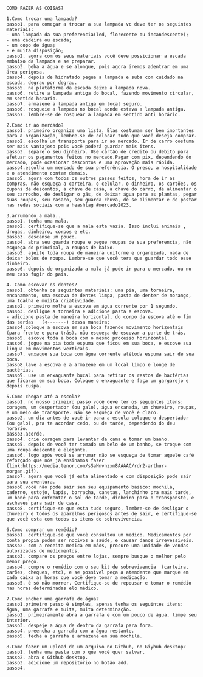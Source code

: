     COMO FAZER AS COISAS?
    
    1.Como trocar uma lampada?
    passo1. para começar a trocar a sua lampada vc deve ter os seguintes materiais:
    - uma lampada da sua preferencia(led, florecente ou incandescente);
    - uma cadeira ou escada;
    - um copo de água;
    - e muita disposição;
    passo2. agora com os seus materiais você deve possicionar a escada embaixo da lampada e se preparar.
    passo3. beba a água e se alongue, pois agora iremos adentrar em uma área perigosa.
    passo4. depois de hidratado pegue a lampada e suba com cuidado na escada, degrau por degrau.
    passo5. na plataforma da escada deixe a lampada nova.
    passo6. retire a lampada antiga do bocal, fazendo movimento circular, em sentido horario.
    passo7. armazene a lampada antiga em local seguro.
    passo6. rosqueie a lampada no bocal aonde estava a lampada antiga.
    passo7. lembre-se de rosquear a lampada em sentido anti horário.

    2.Como ir ao mercado?
    passo1. primeiro organize uma lista. Elas costumam ser bem imprtantes para a organização, lembre-se de colocar tudo que você deseja comprar.
    passo2. escolha um transporte para ir ao mercado. Ir de carro costuma ser mais vantajoso pois você poderá guardar mais itens.
    passo3. separe o seu dinheiro. Use cartâo de credito ou débito para efetuar os pagamentos feitos no mercado.Pagar com pix, dependendo do mercado, pode ocasionar descontos e uma aprovação mais rápida.
    passo4.escolha um mercado de sua preferência. O preso, a hospitalidade e o atendimento contam demais.
    passo5. agora com todos os outros passos feitos, hora de ir as compras. não esqueça a carteira, o celular, o dinheiro, os cartões, os cupons de descontos, a chave de casa, a chave do carro, de alimentar o seu carrocho, de desligar o gás, de deixar água para as plantas, pegar suas roupas, seu casaco, seu guarda chuva, de se alimentar e de postar nas redes sociais com a heashtag #mercado2023.

    3.arrumando a mala..
    passo1. tenha uma mala.
    passo2. certifique-se que a mala esta vazia. Isso inclui animais , drogas, dinheiro, corpos e etc.
    passo3. descanse um pouco.
    passo4. abra seu guarda roupa e pegue roupas de sua preferencia, não esqueça do principal, a roupas de baixo.
    passo5. ajeite toda roupa de maneira uniforme e organizada, nada de deixar bolos de roupa. Lembre-se que você tera que guardar todo esse dinheiro.
    passo6. depois de organizada a mala já pode ir para o mercado, ou no meu caso fugir do país.

    4. Como escovar os dentes?
    passo1. obtenha os seguintes materiais: uma pia, uma torneira, encanamento, uma escova de dentes limpa, pasta de denter de morango, uma toalha e muiita criatividade.
    passo2. primeiro molhe a escova em água corrente por 1 segundo.
    passo3. desligue a torneira e adicione pasta a escova.
    - adicione pasta de maneira horizontal, do corpo da escova até o fim das serdas   (<-------) dessa maneira;
    passo4.coloque a escova em sua boca fazendo movimento horizontais (para frente e para trás). não esqueça de escovar a parte de trás.
    passo5. escove toda a boca com o mesmo processo horinzontal.
    passo6. jogue na pia toda espuma que ficou em sua boca, e escove sua lingua em movimentos verticais.
    passo7. enxaque sua boca com água corrente atétoda espuma sair de sua boca.
    passo8.lave a escova e a armazene em um local limpo e longe de bactérias.
    passo9. use um enxaguante bucal para retirar os restos de bactérias que ficaram em sua boca. Coloque o enxaguante e faça um gargarejo e depois cuspa.

    5.Como chegar até a escola?
    passo1. no nosso primeiro passo você deve ter os seguintes itens: coragem, um despertador (ou galo), água encanada, um chuveiro, roupas, e um meio de transporte. Não se esqueça de você é claro.
    passo2. um dia antes de você ir para a escola coloque o despertador (ou galo), pra te acordar cedo, ou de tarde, dependendo do deu horário.
    passo3.acorde.
    passo4. crie coragem para levantar da cama e tomar um banho.
    passo5. depois de você ter tomado um belo de um banho, se troque com uma roupa descente e elegante.
    passo6. logo após você se arrumar não se esqueça de tomar aquele café reforçado que nós já ensinamos fazer (link:https://media.tenor.com/sSaHnvnzxm8AAAAC/rdr2-arthur-morgan.gif).
    passo7. agora que você já esta alimentado e com disposição pode sair para sua aventura.
    passo8.você não pode sair sem seu equipamento basico: mochila, caderno, estojo, lapis, borracha, canetas, lanchinho pra mais tarde, um boné para enfrentar o sol de tarde, dinheiro para o transponste, e aschaves para sair de casa.
    passo8. certifique-se que esta tudo seguro, lembre-se de desligar o chuveiro e todos os aparelhos perigosos antes de sair, e certifique-se que você esta com todos os itens de sobrevivencia.

    6.Como comprar um remédio?
    passo1. certifique-se que você consultou um medico. Medicamentos por conta propia podem ser nocivos a saúde, e causar danos irrevessiveis.
    passo2. com a receita medica em mãos, procure uma unidade de vendas autorizadas de medicmentos.
    passo3. compare os preços entre lojas, sempre busque o melhor pelo menor preço.
    passo4. compre o remédio com o seu kit de sobrevivencia  (carteira, carões, cheques, etc), e se possivel peça a atendente que marque em cada caixa as horas que você deve tomar a medicação.
    passo5. é só não morrer. Certifique-se de repousar e tomar o remédio nas horas determinadas elo médico.

    7.Como encher uma garrafa de água?
    passo1.primeiro passo é simples, apenas tenha os seguintes itens: água, uma garrafa e muita, muita determinação.
    passo2. primeiramente abra a garrafa e com um pouco de água, limpe seu interior.
    passo3. despeje a água de dentro da garrafa para fora.
    passo4. preencha a garrafa com a água restante.
    passo5. feche a garrafa e armazene em sua mochila.

    8.Como fazer um upload de um arquivo no Github, no Giyhub desktop?
    passo1. tenha uma pasta com o que você quer salvar.
    passo2. abra o Github desktop.
    passo3. adicione um repositório no botão add.
    passo4. 
